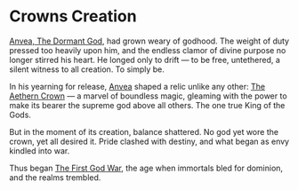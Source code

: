 # Crowns Creation

[Anvea, The Dormant God](../../Gods/Wondrous%20Gods/Anvea%2C%20The%20Dormant%20God.md), had grown weary of godhood. The weight of duty pressed too heavily upon him, and the endless clamor of divine purpose no longer stirred his heart. He longed only to drift — to be free, untethered, a silent witness to all creation. To simply be.

In his yearning for release, [Anvea](../../Gods/Wondrous%20Gods/Anvea%2C%20The%20Dormant%20God.md) shaped a relic unlike any other: [The Aethern Crown](../../Concepts/The%20Aethern%20Crown.md) — a marvel of boundless magic, gleaming with the power to make its bearer the supreme god above all others. The one true King of the Gods.

But in the moment of its creation, balance shattered. No god yet wore the crown, yet all desired it. Pride clashed with destiny, and what began as envy kindled into war.

Thus began [The First God War](0624%20-%20The%20First%20God%20War.md), the age when immortals bled for dominion, and the realms trembled.